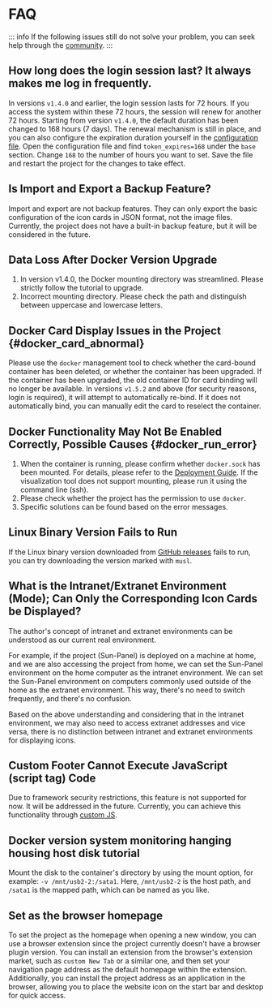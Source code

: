 # FAQ

::: info 
If the following issues still do not solve your problem, you can seek help through the [community](/introduce/author_groups.html).
:::

## How long does the login session last? It always makes me log in frequently.

In versions `v1.4.0` and earlier, the login session lasts for 72 hours. If you access the system within these 72 hours, the session will renew for another 72 hours. Starting from version `v1.4.0`, the default duration has been changed to 168 hours (7 days). The renewal mechanism is still in place, and you can also configure the expiration duration yourself in the [configuration file](../advanced/config.md). Open the configuration file and find `token_expires=168` under the `base` section. Change `168` to the number of hours you want to set. Save the file and restart the project for the changes to take effect.

## Is Import and Export a Backup Feature?

Import and export are not backup features. They can only export the basic configuration of the icon cards in JSON format, not the image files. Currently, the project does not have a built-in backup feature, but it will be considered in the future.

## Data Loss After Docker Version Upgrade

1. In version v1.4.0, the Docker mounting directory was streamlined. Please strictly follow the tutorial to upgrade.
2. Incorrect mounting directory. Please check the path and distinguish between uppercase and lowercase letters.


## Docker Card Display Issues in the Project {#docker_card_abnormal}

Please use the `docker` management tool to check whether the card-bound container has been deleted, or whether the container has been upgraded. If the container has been upgraded, the old container ID for card binding will no longer be available. In versions `v1.5.2` and above (for security reasons, login is required), it will attempt to automatically re-bind. If it does not automatically bind, you can manually edit the card to reselect the container.


## Docker Functionality May Not Be Enabled Correctly, Possible Causes {#docker_run_error}

1. When the container is running, please confirm whether `docker.sock` has been mounted. For details, please refer to the [Deployment Guide](../usage/quick_deploy#docker_run). If the visualization tool does not support mounting, please run it using the command line (ssh).
2. Please check whether the project has the permission to use `docker`.
3. Specific solutions can be found based on the error messages.


## Linux Binary Version Fails to Run

If the Linux binary version downloaded from [GitHub releases](https://github.com/hslr-s/sun-panel/releases) fails to run, you can try downloading the version marked with `musl`.

## What is the Intranet/Extranet Environment (Mode); Can Only the Corresponding Icon Cards be Displayed?

The author's concept of intranet and extranet environments can be understood as our current real environment.

For example, if the project (Sun-Panel) is deployed on a machine at home, and we are also accessing the project from home, we can set the Sun-Panel environment on the home computer as the intranet environment. We can set the Sun-Panel environment on computers commonly used outside of the home as the extranet environment. This way, there's no need to switch frequently, and there's no confusion.

Based on the above understanding and considering that in the intranet environment, we may also need to access extranet addresses and vice versa, there is no distinction between intranet and extranet environments for displaying icons.

## Custom Footer Cannot Execute JavaScript (script tag) Code

Due to framework security restrictions, this feature is not supported for now. It will be addressed in the future. Currently, you can achieve this functionality through [custom JS](../advanced/custom_js_css.md).

## Docker version system monitoring hanging housing host disk tutorial

Mount the disk to the container's directory by using the mount option, for example: `-v /mnt/usb2-2:/sata1`. Here, `/mnt/usb2-2` is the host path, and `/sata1` is the mapped path, which can be named as you like.

## Set as the browser homepage

To set the project as the homepage when opening a new window, you can use a browser extension since the project currently doesn't have a browser plugin version. You can install an extension from the browser's extension market, such as `custom New Tab` or a similar one, and then set your navigation page address as the default homepage within the extension. Additionally, you can install the project address as an application in the browser, allowing you to place the website icon on the start bar and desktop for quick access.